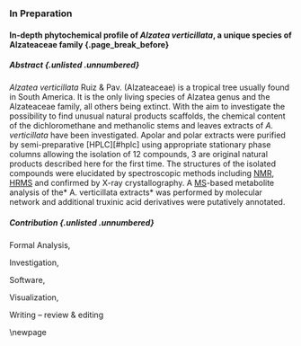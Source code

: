 ### In Preparation

#### In-depth phytochemical profile of *Alzatea verticillata*, a unique species of Alzateaceae family {.page_break_before}

##### Abstract {.unlisted .unnumbered}

*Alzatea verticillata* Ruiz & Pav. (Alzateaceae) is a tropical tree usually found in South America.
It is the only living species of Alzatea genus and the Alzateaceae family, all others being extinct.
With the aim to investigate the possibility to find unusual natural products scaffolds, the chemical content of the dichloromethane and methanolic stems and leaves extracts of *A. verticillata* have been investigated.
Apolar and polar extracts were purified by semi-preparative [HPLC][#hplc] using appropriate stationary phase columns allowing the isolation of 12 compounds, 3 are original natural products described here for the first time.
The structures of the isolated compounds were elucidated by spectroscopic methods including [NMR](#nmr), [HR](#hr)[MS](#ms) and confirmed by X-ray crystallography.
A [MS](#ms)-based metabolite analysis of the* A. verticillata extracts* was performed by molecular network and additional truxinic acid derivatives were putatively annotated. 

##### Contribution {.unlisted .unnumbered}

<!-- Conceptualization, -->
<!-- Data curation, -->
Formal Analysis,
<!-- Funding acquisition, -->
Investigation,
<!-- Methodology, -->
<!-- Project administration, -->
<!-- Resources, -->
Software,
<!-- Supervision, -->
<!-- Validation, -->
Visualization,
<!-- Writing – original draft, -->
Writing – review & editing

\newpage